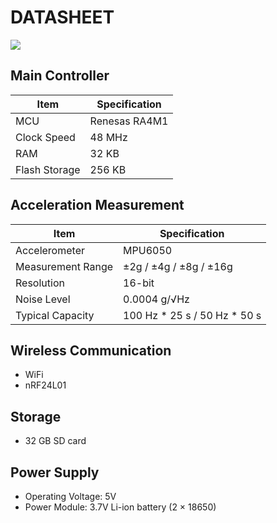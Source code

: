 # DATASHEET

![](WSN.jpg)

## Main Controller
| Item           | Specification           |
|----------------|--------------------------|
| MCU            | Renesas RA4M1            |
| Clock Speed    | 48 MHz                   |
| RAM            | 32 KB                    |
| Flash Storage  | 256 KB                   |

## Acceleration Measurement

| Item              | Specification              |
|-------------------|----------------------------|
| Accelerometer     | MPU6050                    |
| Measurement Range | ±2g / ±4g / ±8g / ±16g     |
| Resolution        | 16-bit                     |
| Noise Level       | 0.0004 g/√Hz               |
| Typical Capacity  | 100 Hz * 25 s / 50 Hz * 50 s |

## Wireless Communication
- WiFi
- nRF24L01

## Storage
- 32 GB SD card

## Power Supply
- Operating Voltage: 5V
- Power Module: 3.7V Li-ion battery (2 × 18650)
